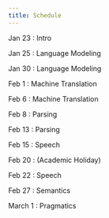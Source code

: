 ```yaml
---
title: Schedule
---
```


Jan 23
: Intro

Jan 25
: Language Modeling

Jan 30 
: Language Modeling

Feb 1 
: Machine Translation

Feb 6
: Machine Translation

Feb 8
: Parsing

Feb 13
: Parsing

Feb 15
: Speech

Feb 20 
: (Academic Holiday)

Feb 22
: Speech

Feb 27
: Semantics

March 1
: Pragmatics

